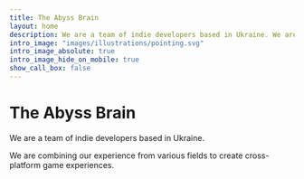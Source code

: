 ```yaml
---
title: The Abyss Brain
layout: home
description: We are a team of indie developers based in Ukraine. We are combining our experience from various fields to create cross-platform game experiences.
intro_image: "images/illustrations/pointing.svg"
intro_image_absolute: true
intro_image_hide_on_mobile: true
show_call_box: false
---
```


# The Abyss Brain

We are a team of indie developers based in Ukraine.

We are combining our experience from various fields to create cross-platform game experiences.
